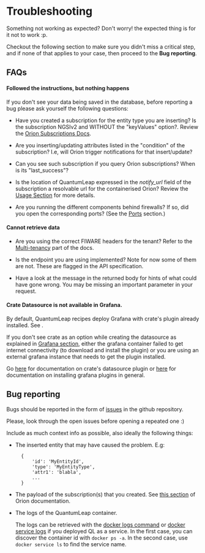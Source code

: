 # Troubleshooting

Something not working as expected? Don't worry! the expected thing is for it
not to work :p.

Checkout the following section to make sure you didn't miss a critical step,
and if none of that applies to your case, then proceed to the **Bug reporting**.

## FAQs

#### Followed the instructions, but nothing happens

If you don't see your data being saved in the database, before reporting a bug
please ask yourself the following questions:

- Have you created a subscription for the entity type you are inserting? Is
the subscription NGSIv2 and WITHOUT the "keyValues" option?. Review the [Orion Subscriptions Docs](https://fiware-orion.readthedocs.io/en/master/user/walkthrough_apiv2/index.html#subscriptions).

- Are you inserting/updating attributes listed in the "condition" of the
subscription? I.e, will Orion trigger notifications for that insert/update?

- Can you see such subscription if you query Orion subscriptions? When is its
"last_success"?

- Is the location of QuantumLeap expressed in the *notify_url* field of the
subscription a resolvable url for the containerised Orion? Review the
[Usage Section](./index.md) for more details.

- Are you running the different components behind firewalls? If so, did you
open the corresponding ports? (See the [Ports](../admin/ports.md) section.)

#### Cannot retrieve data

- Are you using the correct FIWARE headers for the tenant? Refer to the [Multi-tenancy](index.md#multi-tenancy)
part of the docs.

- Is the endpoint you are using implemented? Note for now some of them are not.
These are flagged in the API specification.

- Have a look at the message in the returned body for hints of what could have
gone wrong. You may be missing an important parameter in your request.


#### Crate Datasource is not available in Grafana.

By default, QuantumLeap recipes deploy Grafana with crate's plugin already
installed. See []().

If you don't see crate as an option while creating the datasource as explained
in [Grafana section](../admin/grafana.md), either the grafana container failed
to get internet connectivity (to download and install the plugin) or you are
using an external grafana instance that needs to get the plugin installed.

Go [here]() for documentation on crate's datasource plugin or
[here](http://docs.grafana.org/plugins/installation/) for documentation on
installing grafana plugins in general.

## Bug reporting

Bugs should be reported in the form of
[issues](https://github.com/smartsdk/ngsi-timeseries-api/issues) in the github
repository.

Please, look through the open issues before opening a repeated one :)

Include as much context info as possible, also ideally the following things:

- The inserted entity that may have caused the problem. E.g:

        {
            'id': 'MyEntityId',
            'type': 'MyEntityType',
            'attr1': 'blabla',
            ...
        }

- The payload of the subscription(s) that you created. See [this section](https://fiware-orion.readthedocs.io/en/master/user/walkthrough_apiv2/index.html#subscriptions)
of Orion documentation.
- The logs of the QuantumLeap container.

    The logs can be retrieved with the [docker logs command](https://docs.docker.com/engine/reference/commandline/logs/#options)
    or [docker service logs](https://docs.docker.com/engine/reference/commandline/service_logs/)
    if you deployed QL as a service. In the first case, you can discover the
    container id with `docker ps -a`. In the second case, use
    `docker service ls` to find the service name.
